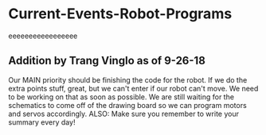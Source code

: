 # Current-Events-Robot-Programs
eeeeeeeeeeeeeeeee

Addition by Trang Vinglo as of 9-26-18
---
Our MAIN priority should be finishing the code for the robot. If we do the extra points stuff, great, but we can't enter if our robot can't move.
We need to be working on that as soon as possible.
We are still waiting for the schematics to come off of the drawing board so we can program motors and servos accordingly.
ALSO: Make sure you remember to write your summary every day!
